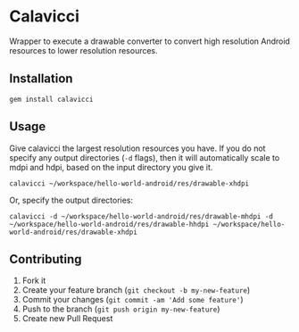 # Calavicci

Wrapper to execute a drawable converter to convert high resolution Android resources to lower resolution resources.

## Installation

    gem install calavicci

## Usage

Give calavicci the largest resolution resources you have. If you do not specify any output directories (`-d` flags), then it will automatically scale to mdpi and hdpi, based on the input directory you give it.

    calavicci ~/workspace/hello-world-android/res/drawable-xhdpi
    
Or, specify the output directories:

    calavicci -d ~/workspace/hello-world-android/res/drawable-mhdpi -d ~/workspace/hello-world-android/res/drawable-hhdpi ~/workspace/hello-world-android/res/drawable-xhdpi

## Contributing

1. Fork it
2. Create your feature branch (`git checkout -b my-new-feature`)
3. Commit your changes (`git commit -am 'Add some feature'`)
4. Push to the branch (`git push origin my-new-feature`)
5. Create new Pull Request
